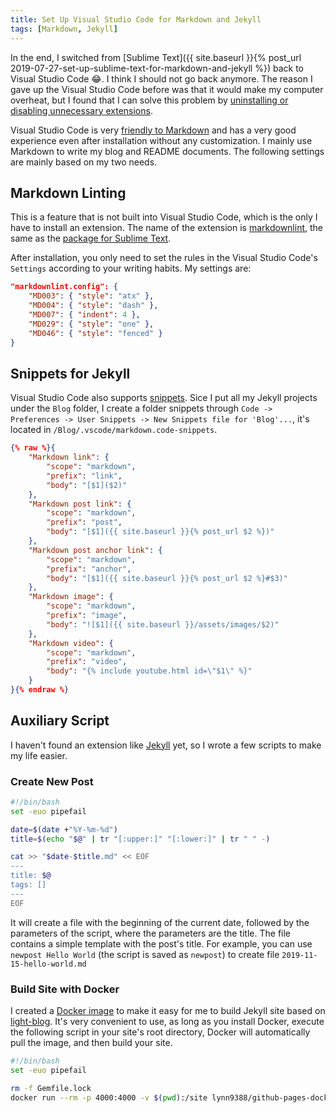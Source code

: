 ```yaml
---
title: Set Up Visual Studio Code for Markdown and Jekyll
tags: [Markdown, Jekyll]
---
```


In the end, I switched from [Sublime Text]({{ site.baseurl }}{% post_url 2019-07-27-set-up-sublime-text-for-markdown-and-jekyll %}) back to Visual Studio Code 😂. I think I should not go back anymore. The reason I gave up the Visual Studio Code before was that it would make my computer overheat, but I found that I can solve this problem by [uninstalling or disabling unnecessary extensions](https://code.visualstudio.com/docs/editor/extension-gallery#_manage-extensions).

Visual Studio Code is very [friendly to Markdown](https://code.visualstudio.com/docs/languages/markdown) and has a very good experience even after installation without any customization. I mainly use Markdown to write my blog and README documents. The following settings are mainly based on my two needs.

## Markdown Linting

This is a feature that is not built into Visual Studio Code, which is the only I have to install an extension. The name of the extension is [markdownlint](https://marketplace.visualstudio.com/items?itemName=DavidAnson.vscode-markdownlint), the same as the [package for Sublime Text](https://github.com/markdownlint/markdownlint).

After installation, you only need to set the rules in the Visual Studio Code's `Settings` according to your writing habits. My settings are:

```json
"markdownlint.config": {
    "MD003": { "style": "atx" },
    "MD004": { "style": "dash" },
    "MD007": { "indent": 4 },
    "MD029": { "style": "one" },
    "MD046": { "style": "fenced" }
}
```

## Snippets for Jekyll

Visual Studio Code also supports [snippets](https://code.visualstudio.com/docs/editor/userdefinedsnippets). Sice I put all my Jekyll projects under the `Blog` folder, I create a folder snippets through `Code -> Preferences -> User Snippets -> New Snippets file for 'Blog'...`, it's located in `/Blog/.vscode/markdown.code-snippets`.

```json
{% raw %}{
    "Markdown link": {
        "scope": "markdown",
        "prefix": "link",
        "body": "[$1]($2)"
    },
    "Markdown post link": {
        "scope": "markdown",
        "prefix": "post",
        "body": "[$1]({{ site.baseurl }}{% post_url $2 %})"
    },
    "Markdown post anchor link": {
        "scope": "markdown",
        "prefix": "anchor",
        "body": "[$1]({{ site.baseurl }}{% post_url $2 %}#$3)"
    },
    "Markdown image": {
        "scope": "markdown",
        "prefix": "image",
        "body": "![$1]({{ site.baseurl }}/assets/images/$2)"
    },
    "Markdown video": {
        "scope": "markdown",
        "prefix": "video",
        "body": "{% include youtube.html id=\"$1\" %}"
    }
}{% endraw %}
```

## Auxiliary Script

I haven't found an extension like [Jekyll](https://packagecontrol.io/packages/Jekyll) yet, so I wrote a few scripts to make my life easier.

### Create New Post

```bash
#!/bin/bash
set -euo pipefail

date=$(date +"%Y-%m-%d")
title=$(echo "$@" | tr "[:upper:]" "[:lower:]" | tr " " -)

cat >> "$date-$title.md" << EOF
---
title: $@
tags: []
---
EOF
```

It will create a file with the beginning of the current date, followed by the parameters of the script, where the parameters are the title. The file contains a simple template with the post's title. For example, you can use `newpost Hello World` (the script is saved as `newpost`) to create file `2019-11-15-hello-world.md`

### Build Site with Docker

I created a [Docker image](https://hub.docker.com/r/lynn9388/github-pages-docker) to make it easy for me to build Jekyll site based on [light-blog](https://github.com/lynn9388/light-blog). It's very convenient to use, as long as you install Docker, execute the following script in your site's root directory, Docker will automatically pull the image, and then build your site.

```bash
#!/bin/bash
set -euo pipefail

rm -f Gemfile.lock
docker run --rm -p 4000:4000 -v $(pwd):/site lynn9388/github-pages-docker
```
